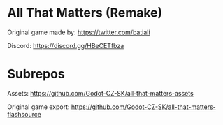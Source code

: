 All That Matters (Remake)
=========================


Original game made by: https://twitter.com/batiali

Discord: https://discord.gg/HBeCETfbza

Subrepos
========


Assets: https://github.com/Godot-CZ-SK/all-that-matters-assets

Original game export: https://github.com/Godot-CZ-SK/all-that-matters-flashsource

